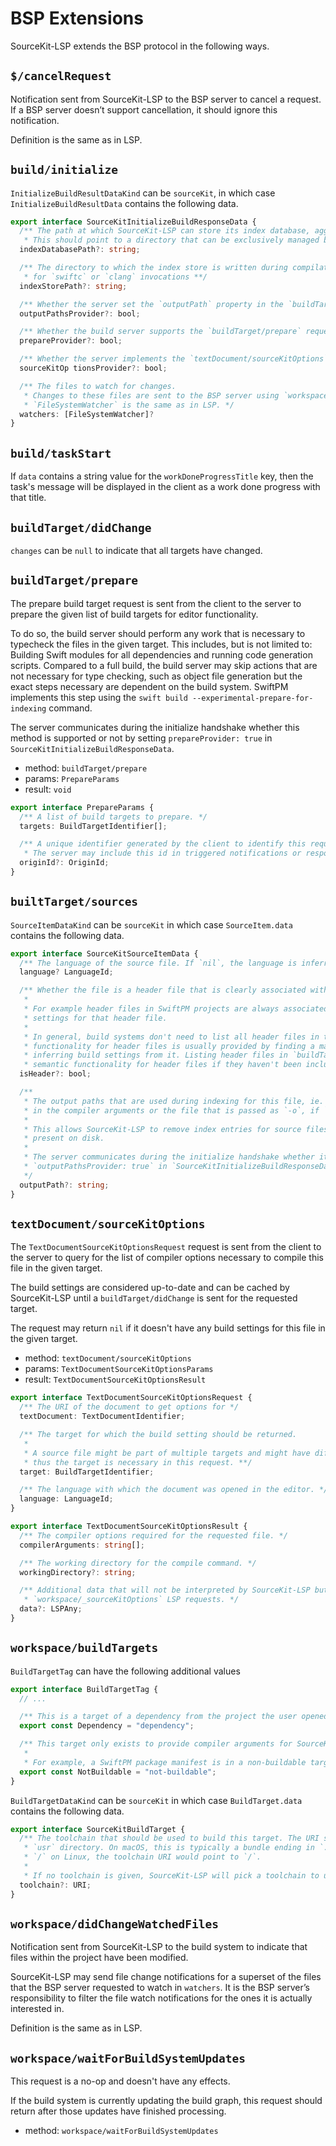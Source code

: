 # BSP Extensions

SourceKit-LSP extends the BSP protocol in the following ways.

## `$/cancelRequest`

Notification sent from SourceKit-LSP to the BSP server to cancel a request. If a BSP server doesn’t support cancellation, it should ignore this notification.

Definition is the same as in LSP.

## `build/initialize`

`InitializeBuildResultDataKind` can be `sourceKit`, in which case `InitializeBuildResultData` contains the following data.

```ts
export interface SourceKitInitializeBuildResponseData {
  /** The path at which SourceKit-LSP can store its index database, aggregating data from `indexStorePath`.
   * This should point to a directory that can be exclusively managed by SourceKit-LSP. Its exact location can be arbitrary. */
  indexDatabasePath?: string;

  /** The directory to which the index store is written during compilation, ie. the path passed to `-index-store-path`
   * for `swiftc` or `clang` invocations **/
  indexStorePath?: string;

  /** Whether the server set the `outputPath` property in the `buildTarget/sources` request */
  outputPathsProvider?: bool;

  /** Whether the build server supports the `buildTarget/prepare` request */
  prepareProvider?: bool;

  /** Whether the server implements the `textDocument/sourceKitOptions` request. */
  sourceKitOp tionsProvider?: bool;

  /** The files to watch for changes.
   * Changes to these files are sent to the BSP server using `workspace/didChangeWatchedFiles`.
   * `FileSystemWatcher` is the same as in LSP. */
  watchers: [FileSystemWatcher]?
}
```

## `build/taskStart`

If `data` contains a string value for the `workDoneProgressTitle` key, then the task's message will be displayed in the client as a work done progress with that title.

## `buildTarget/didChange`

`changes` can be `null` to indicate that all targets have changed.

## `buildTarget/prepare`

The prepare build target request is sent from the client to the server to prepare the given list of build targets for editor functionality.

To do so, the build server should perform any work that is necessary to typecheck the files in the given target. This includes, but is not limited to: Building Swift modules for all dependencies and running code generation scripts. Compared to a full build, the build server may skip actions that are not necessary for type checking, such as object file generation but the exact steps necessary are dependent on the build system. SwiftPM implements this step using the `swift build --experimental-prepare-for-indexing` command.

The server communicates during the initialize handshake whether this method is supported or not by setting `prepareProvider: true` in `SourceKitInitializeBuildResponseData`.

- method: `buildTarget/prepare`
- params: `PrepareParams`
- result: `void`

```ts
export interface PrepareParams {
  /** A list of build targets to prepare. */
  targets: BuildTargetIdentifier[];

  /** A unique identifier generated by the client to identify this request.
   * The server may include this id in triggered notifications or responses. **/
  originId?: OriginId;
}
```

## `builtTarget/sources`

`SourceItemDataKind` can be `sourceKit` in which case `SourceItem.data` contains the following data.

```ts
export interface SourceKitSourceItemData {
  /** The language of the source file. If `nil`, the language is inferred from the file extension. */
  language? LanguageId;

  /** Whether the file is a header file that is clearly associated with one target.
   *
   * For example header files in SwiftPM projects are always associated to one target and SwiftPM can provide build
   * settings for that header file.
   *
   * In general, build systems don't need to list all header files in the `buildTarget/sources` request: Semantic
   * functionality for header files is usually provided by finding a main file that includes the header file and
   * inferring build settings from it. Listing header files in `buildTarget/sources` allows SourceKit-LSP to provide
   * semantic functionality for header files if they haven't been included by any main file. **/
  isHeader?: bool;

  /**
   * The output paths that are used during indexing for this file, ie. the `-index-unit-output-path`, if it is specified
   * in the compiler arguments or the file that is passed as `-o`, if `-index-unit-output-path` is not specified.
   *
   * This allows SourceKit-LSP to remove index entries for source files that are removed from a target but remain
   * present on disk.
   *
   * The server communicates during the initialize handshake whether it populates this property by setting
   * `outputPathsProvider: true` in `SourceKitInitializeBuildResponseData`.
   */
  outputPath?: string;
}
```

## `textDocument/sourceKitOptions`

The `TextDocumentSourceKitOptionsRequest` request is sent from the client to the server to query for the list of compiler options necessary to compile this file in the given target.

The build settings are considered up-to-date and can be cached by SourceKit-LSP until a `buildTarget/didChange` is sent for the requested target.

The request may return `nil` if it doesn't have any build settings for this file in the given target.

- method: `textDocument/sourceKitOptions`
- params: `TextDocumentSourceKitOptionsParams`
- result: `TextDocumentSourceKitOptionsResult`

```ts
export interface TextDocumentSourceKitOptionsRequest {
  /** The URI of the document to get options for */
  textDocument: TextDocumentIdentifier;

  /** The target for which the build setting should be returned.
   *
   * A source file might be part of multiple targets and might have different compiler arguments in those two targets,
   * thus the target is necessary in this request. **/
  target: BuildTargetIdentifier;

  /** The language with which the document was opened in the editor. */
  language: LanguageId;
}

export interface TextDocumentSourceKitOptionsResult {
  /** The compiler options required for the requested file. */
  compilerArguments: string[];

  /** The working directory for the compile command. */
  workingDirectory?: string;

  /** Additional data that will not be interpreted by SourceKit-LSP but made available to clients in the
   * `workspace/_sourceKitOptions` LSP requests. */
  data?: LSPAny;
}
```

## `workspace/buildTargets`

`BuildTargetTag` can have the following additional values

```ts
export interface BuildTargetTag {
  // ...

  /** This is a target of a dependency from the project the user opened, eg. a target that builds a SwiftPM dependency. */
  export const Dependency = "dependency";

  /** This target only exists to provide compiler arguments for SourceKit-LSP can't be built standalone.
   *
   * For example, a SwiftPM package manifest is in a non-buildable target. **/
  export const NotBuildable = "not-buildable";
}
```

`BuildTargetDataKind` can be `sourceKit` in which case `BuildTarget.data` contains the following data.


```ts
export interface SourceKitBuildTarget {
  /** The toolchain that should be used to build this target. The URI should point to the directory that contains the
   * `usr` directory. On macOS, this is typically a bundle ending in `.xctoolchain`. If the toolchain is installed to
   * `/` on Linux, the toolchain URI would point to `/`.
   *
   * If no toolchain is given, SourceKit-LSP will pick a toolchain to use for this target. **/
  toolchain?: URI;
}
```

## `workspace/didChangeWatchedFiles`

Notification sent from SourceKit-LSP to the build system to indicate that files within the project have been modified.

SourceKit-LSP may send file change notifications for a superset of the files that the BSP server requested to watch in `watchers`. It is the BSP server’s responsibility to filter the file watch notifications for the ones it is actually interested in.

Definition is the same as in LSP.

## `workspace/waitForBuildSystemUpdates`

This request is a no-op and doesn't have any effects.

If the build system is currently updating the build graph, this request should return after those updates have finished processing.

- method: `workspace/waitForBuildSystemUpdates`
